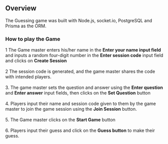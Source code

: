 ## Overview
The Guessing game was built with Node.js, socket.io, PostgreSQL and Prisma as the ORM.

### How to play the Game
1 The Game master enters his/her name in the **Enter your name input field** and inputs a random four-digit number in the **Enter session code** input field and clicks on **Create Session**<br/><br/>
2 The session code is generated, and the game master shares the code with intended players.<br/><br/>
3. The game master sets the question and answer using the **Enter question** and **Enter answer** input fields, then clicks on the **Set Question** button<br/><br/>
4. Players input their name and session code given to them by the game master to join the game session using the **Join Session** button. <br/><br/>
5. The Game master clicks on the **Start Game** button <br/><br/>
6. Players input their guess and click on the **Guess button** to make their guess.

